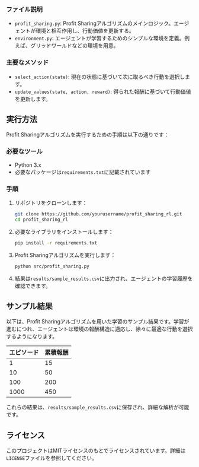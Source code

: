 
### ファイル説明
- `profit_sharing.py`: Profit Sharingアルゴリズムのメインロジック。エージェントが環境と相互作用し、行動価値を更新する。
- `environment.py`: エージェントが学習するためのシンプルな環境を定義。例えば、グリッドワールドなどの環境を用意。

### 主要なメソッド
- `select_action(state)`: 現在の状態に基づいて次に取るべき行動を選択します。
- `update_values(state, action, reward)`: 得られた報酬に基づいて行動価値を更新します。

## 実行方法

Profit Sharingアルゴリズムを実行するための手順は以下の通りです：

### 必要なツール
- Python 3.x
- 必要なパッケージは`requirements.txt`に記載されています

### 手順
1. リポジトリをクローンします：
    ```bash
    git clone https://github.com/yourusername/profit_sharing_rl.git
    cd profit_sharing_rl
    ```

2. 必要なライブラリをインストールします：
    ```bash
    pip install -r requirements.txt
    ```

3. Profit Sharingアルゴリズムを実行します：
    ```bash
    python src/profit_sharing.py
    ```

4. 結果は`results/sample_results.csv`に出力され、エージェントの学習履歴を確認できます。

## サンプル結果

以下は、Profit Sharingアルゴリズムを用いた学習のサンプル結果です。学習が進むにつれ、エージェントは環境の報酬構造に適応し、徐々に最適な行動を選択するようになります。

| エピソード | 累積報酬 |
|------------|----------|
| 1          | 15       |
| 10         | 50       |
| 100        | 200      |
| 1000       | 450      |

これらの結果は、`results/sample_results.csv`に保存され、詳細な解析が可能です。

## ライセンス
このプロジェクトはMITライセンスのもとでライセンスされています。詳細は`LICENSE`ファイルを参照してください。
